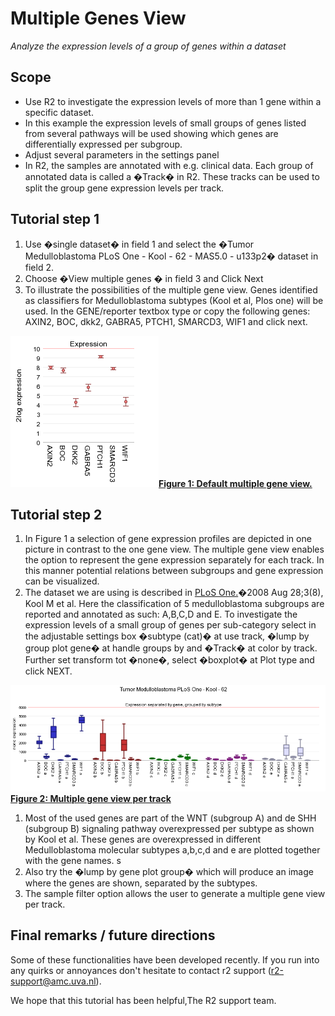 <a id="multiple_genes_view"> </a>

Multiple Genes View
===================



*Analyze the expression levels of a group of genes within a dataset*






Scope
-----

-   Use R2 to investigate the expression levels of more than 1 gene
    within a specific dataset.
-   In this example the expression levels of small groups of genes
    listed from several pathways will be used showing which genes are
    differentially expressed per subgroup.
-   Adjust several parameters in the settings panel
-   In R2, the samples are annotated with e.g. clinical data. Each group
    of annotated data is called a �Track� in R2. These tracks can be
    used to split the group gene expression levels per track.





Tutorial step 1
---------------

1.  Use �single dataset� in field 1 and select the �Tumor
    Medulloblastoma PLoS One - Kool - 62 - MAS5.0 - u133p2� dataset in
    field 2.
2.  Choose �View multiple genes � in field 3 and Click Next
3.  To illustrate the possibilities of the multiple gene view. Genes
    identified as classifiers for Medulloblastoma subtypes (Kool et al,
    Plos one) will be used. In the GENE/reporter textbox type or copy
    the following genes: AXIN2, BOC, dkk2, GABRA5, PTCH1, SMARCD3, WIF1
    and click next.




[![](_static/images/MultipleGenesView_Default.png)**Figure
1: Default multiple gene
view.**](_static/images/MultipleGenesView_Default.png)





Tutorial step 2
---------------

1.  In Figure 1 a selection of gene expression profiles are depicted in
    one picture in contrast to the one gene view. The multiple gene view
    enables the option to represent the gene expression separately for
    each track. In this manner potential relations between subgroups and
    gene expression can be visualized.
2.  The dataset we are using is described in
    [PLoS One.](http://www.ncbi.nlm.nih.gov/pubmed/18769486)�2008
    Aug 28;3(8), Kool M et al. Here the classification of 5
    medulloblastoma subgroups are reported and annotated as such:
    A,B,C,D and E. To investigate the expression levels of a small group
    of genes per sub-category select in the adjustable settings box
    �subtype (cat)� at use track, �lump by group plot gene� at handle
    groups by and �Track� at color by track. Further set transform tot
    �none�, select �boxplot� at Plot type and click NEXT.

[![](_static/images/MultipleGenesView_perTrack.png)**Figure
2: Multiple gene view per
track**](_static/images/MultipleGenesView_perTrack.png)
1.  Most of the used genes are part of the WNT (subgroup A) and de SHH
    (subgroup B) signaling pathway overexpressed per subtype as shown by
    Kool et al. These genes are overexpressed in different
    Medulloblastoma molecular subtypes a,b,c,d and e are plotted
    together with the gene names. s
2.  Also try the �lump by gene plot group� which will produce an image
    where the genes are shown, separated by the subtypes.
3.  The sample filter option allows the user to generate a multiple gene
    view per track.





Final remarks / future directions
---------------------------------



Some of these functionalities have been developed recently. If you run
into any quirks or annoyances don't hesitate to contact r2 support
(r2-support@amc.uva.nl).





We hope that this tutorial has been helpful,The R2 support team.


